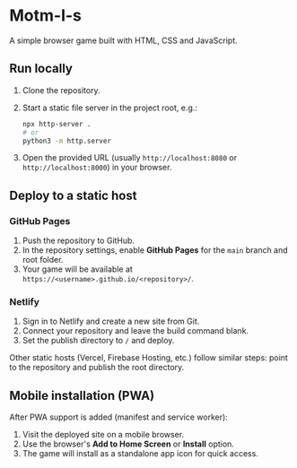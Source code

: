 # Motm-l-s

A simple browser game built with HTML, CSS and JavaScript.

## Run locally

1. Clone the repository.
2. Start a static file server in the project root, e.g.:

   ```bash
   npx http-server .
   # or
   python3 -m http.server
   ```

3. Open the provided URL (usually `http://localhost:8080` or `http://localhost:8000`) in your browser.

## Deploy to a static host

### GitHub Pages

1. Push the repository to GitHub.
2. In the repository settings, enable **GitHub Pages** for the `main` branch and root folder.
3. Your game will be available at `https://<username>.github.io/<repository>/`.

### Netlify

1. Sign in to Netlify and create a new site from Git.
2. Connect your repository and leave the build command blank.
3. Set the publish directory to `/` and deploy.

Other static hosts (Vercel, Firebase Hosting, etc.) follow similar steps: point to the repository and publish the root directory.

## Mobile installation (PWA)

After PWA support is added (manifest and service worker):

1. Visit the deployed site on a mobile browser.
2. Use the browser's **Add to Home Screen** or **Install** option.
3. The game will install as a standalone app icon for quick access.
